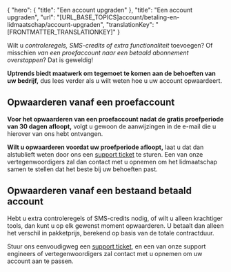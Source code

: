 {
  "hero": {
    "title": "Een account upgraden"
  },
  "title": "Een account upgraden",
  "url": "[URL_BASE_TOPICS]account/betaling-en-lidmaatschap/account-upgraden",
  "translationKey": "[FRONTMATTER_TRANSLATIONKEY]"
}

Wilt u *controleregels, SMS-credits of extra functionaliteit* toevoegen? Of misschien *van een proefaccount naar een betaald abonnement overstappen*? Dat is geweldig!

**Uptrends biedt maatwerk om tegemoet te komen aan de behoeften van uw bedrijf,** dus lees verder als u wilt weten hoe u uw account opwaardeert.

## Opwaarderen vanaf een proefaccount

**Voor het opwaarderen van een proefaccount nadat de gratis proefperiode van 30 dagen afloopt,** volgt u gewoon de aanwijzingen in de e-mail die u hierover van ons hebt ontvangen.

**Wilt u opwaarderen voordat uw proefperiode afloopt,** laat u dat dan alstublieft weten door ons een [support ticket]([LINK_URL_1]) te sturen. Een van onze vertegenwoordigers zal dan contact met u opnemen om het lidmaatschap samen te stellen dat het beste bij uw behoeften past.

## Opwaarderen vanaf een bestaand betaald account

Hebt u extra controleregels of SMS-credits nodig, of wilt u alleen krachtiger tools, dan kunt u op elk gewenst moment opwaarderen. U betaalt dan alleen het verschil in pakketprijs, berekend op basis van de totale contractduur.

Stuur ons eenvoudigweg een [support ticket]([LINK_URL_2]), en een van onze support engineers of vertegenwoordigers zal contact met u opnemen om uw account aan te passen.
